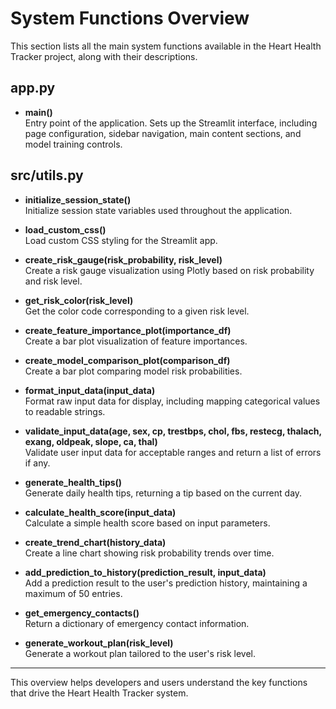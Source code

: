 # System Functions Overview

This section lists all the main system functions available in the Heart Health Tracker project, along with their descriptions.

## app.py

- **main()**  
  Entry point of the application. Sets up the Streamlit interface, including page configuration, sidebar navigation, main content sections, and model training controls.

## src/utils.py

- **initialize_session_state()**  
  Initialize session state variables used throughout the application.

- **load_custom_css()**  
  Load custom CSS styling for the Streamlit app.

- **create_risk_gauge(risk_probability, risk_level)**  
  Create a risk gauge visualization using Plotly based on risk probability and risk level.

- **get_risk_color(risk_level)**  
  Get the color code corresponding to a given risk level.

- **create_feature_importance_plot(importance_df)**  
  Create a bar plot visualization of feature importances.

- **create_model_comparison_plot(comparison_df)**  
  Create a bar plot comparing model risk probabilities.

- **format_input_data(input_data)**  
  Format raw input data for display, including mapping categorical values to readable strings.

- **validate_input_data(age, sex, cp, trestbps, chol, fbs, restecg, thalach, exang, oldpeak, slope, ca, thal)**  
  Validate user input data for acceptable ranges and return a list of errors if any.

- **generate_health_tips()**  
  Generate daily health tips, returning a tip based on the current day.

- **calculate_health_score(input_data)**  
  Calculate a simple health score based on input parameters.

- **create_trend_chart(history_data)**  
  Create a line chart showing risk probability trends over time.

- **add_prediction_to_history(prediction_result, input_data)**  
  Add a prediction result to the user's prediction history, maintaining a maximum of 50 entries.

- **get_emergency_contacts()**  
  Return a dictionary of emergency contact information.

- **generate_workout_plan(risk_level)**  
  Generate a workout plan tailored to the user's risk level.

---

This overview helps developers and users understand the key functions that drive the Heart Health Tracker system.
